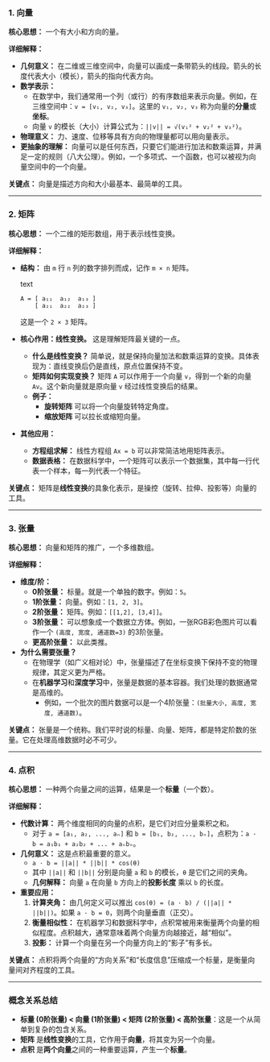 ### 1. 向量

**核心思想：** 一个有大小和方向的量。

**详细解释：**

- **几何意义：** 在二维或三维空间中，向量可以画成一条带箭头的线段。箭头的长度代表大小（模长），箭头的指向代表方向。
- **数学表示：**
  - 在数学中，我们通常用一个列（或行）的有序数组来表示向量。例如，在三维空间中：`v = [v₁, v₂, v₃]`。这里的 `v₁, v₂, v₃` 称为向量的**分量**或**坐标**。
  - 向量 `v` 的模长（大小）计算公式为：`||v|| = √(v₁² + v₂² + v₃²)`。
- **物理意义：** 力、速度、位移等具有方向的物理量都可以用向量表示。
- **更抽象的理解：** 向量可以是任何东西，只要它们能进行加法和数乘运算，并满足一定的规则（八大公理）。例如，一个多项式、一个函数，也可以被视为向量空间中的一个向量。

**关键点：** 向量是描述方向和大小最基本、最简单的工具。

------

### 2. 矩阵

**核心思想：** 一个二维的矩形数组，用于表示线性变换。

**详细解释：**

- **结构：** 由 `m` 行 `n` 列的数字排列而成，记作 `m × n` 矩阵。

  text

  ```
  A = [ a₁₁  a₁₂  a₁₃ ]
      [ a₂₁  a₂₂  a₂₃ ]
  ```

  

  这是一个 `2 × 3` 矩阵。

- **核心作用：线性变换。** 这是理解矩阵最关键的一点。

  - **什么是线性变换？** 简单说，就是保持向量加法和数乘运算的变换。具体表现为：直线变换后仍是直线，原点位置保持不变。
  - **矩阵如何实现变换？** 矩阵 `A` 可以作用于一个向量 `v`，得到一个新的向量 `Av`。这个新向量就是原向量 `v` 经过线性变换后的结果。
  - **例子：**
    - **旋转矩阵** 可以将一个向量旋转特定角度。
    - **缩放矩阵** 可以拉长或缩短向量。

- **其他应用：**

  - **方程组求解：** 线性方程组 `Ax = b` 可以非常简洁地用矩阵表示。
  - **数据表格：** 在数据科学中，一个矩阵可以表示一个数据集，其中每一行代表一个样本，每一列代表一个特征。

**关键点：** 矩阵是**线性变换**的具象化表示，是操控（旋转、拉伸、投影等）向量的工具。

------

### 3. 张量

**核心思想：** 向量和矩阵的推广，一个多维数组。

**详细解释：**

- **维度/阶：**
  - **0阶张量：** 标量。就是一个单独的数字。例如：`5`。
  - **1阶张量：** 向量。例如：`[1, 2, 3]`。
  - **2阶张量：** 矩阵。例如：`[[1,2], [3,4]]`。
  - **3阶张量：** 可以想象成一个数据立方体。例如，一张RGB彩色图片可以看作一个 `(高度, 宽度, 通道数=3)` 的3阶张量。
  - **更高阶张量：** 以此类推。
- **为什么需要张量？**
  - 在物理学（如广义相对论）中，张量描述了在坐标变换下保持不变的物理规律，其定义更为严格。
  - 在**机器学习**和**深度学习**中，张量是数据的基本容器。我们处理的数据通常是高维的。
    - 例如，一个批次的图片数据可以是一个4阶张量：`(批量大小, 高度, 宽度, 通道数)`。

**关键点：** 张量是一个统称。我们平时说的标量、向量、矩阵，都是特定阶数的张量。它在处理高维数据时必不可少。

------

### 4. 点积

**核心思想：** 一种两个向量之间的运算，结果是一个**标量**（一个数）。

**详细解释：**

- **代数计算：** 两个维度相同的向量的点积，是它们对应分量乘积之和。
  - 对于 `a = [a₁, a₂, ..., aₙ]` 和 `b = [b₁, b₂, ..., bₙ]`，点积为：`a · b = a₁b₁ + a₂b₂ + ... + aₙbₙ`。
- **几何意义：** 这是点积最重要的意义。
  - `a · b = ||a|| * ||b|| * cos(θ)`
  - 其中 `||a||` 和 `||b||` 分别是向量 `a` 和 `b` 的模长，`θ` 是它们之间的夹角。
  - **几何解释：** 向量 `a` 在向量 `b` 方向上的**投影长度** 乘以 `b` 的长度。
- **重要应用：**
  1. **计算夹角：** 由几何定义可以推出 `cos(θ) = (a · b) / (||a|| * ||b||)`。如果 `a · b = 0`，则两个向量垂直（正交）。
  2. **衡量相似性：** 在机器学习和数据科学中，点积常被用来衡量两个向量的相似程度。点积越大，通常意味着两个向量方向越接近，越“相似”。
  3. **投影：** 计算一个向量在另一个向量方向上的“影子”有多长。

**关键点：** 点积将两个向量的“方向关系”和“长度信息”压缩成一个标量，是衡量向量间对齐程度的工具。

------

### 概念关系总结

- **标量 (0阶张量) < 向量 (1阶张量) < 矩阵 (2阶张量) < 高阶张量**：这是一个从简单到复杂的包含关系。
- **矩阵** 是**线性变换**的工具，它作用于**向量**，将其变为另一个向量。
- **点积** 是**两个向量**之间的一种重要运算，产生一个**标量**。